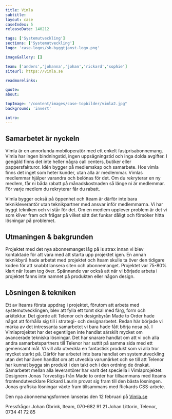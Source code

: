 ```yaml
---
title: Vimla
subtitle:
layout: case
caseIndex: 5
releaseDate: 140212

tags: ['Systemutveckling']
sections: ['Systemutveckling']
logo: 'case-logos/sb-byggtjanst-logo.png'

imageGallery: []

team: ['anders','johanna','johan','rickard','sophie']
siteurl: https://vimla.se

readmorelinks:

quote:
about:

topImage: "/content/images/case-topbilder/vimla2.jpg"
background: 'invert'

intro:
---
```


## Samarbetet är nyckeln
Vimla är en annorlunda mobiloperatör med ett enkelt fastprisabonnemang. Vimla har ingen bindningstid, ingen uppsägningstid och inga dolda avgifter. I gengäld finns det inte heller några call centers, butiker eller pappersfakturor. Idén bygger på medlemskap och samarbete. Hos vimla finns det inget som heter kunder, utan alla är medlemmar. Vimlas medlemmar hjälper varandra och belönas för det. Om du rekryterar en ny medlem, får ni båda rabatt på månadskostnaden så länge ni är medlemmar. För varje medlem du rekryterar får du rabatt.

Vimla bygger också på öppenhet och Iteam är därför inte bara teknikleverantör utan teknikpartner med ansvar inför medlemmarna. Vi har byggt tekniken och vi står för det. Om en medlem upplever problem är det vi som kliver fram och frågar på vilket sätt det funkar dåligt och försöker hitta lösningar på problemet. 

## Utmaningen & bakgrunden
Projektet med det nya abonnemanget låg på is strax innan vi blev kontaktade för att vara med att starta upp projektet igen. En annan teknikbyrå hade arbetat med projektet och Iteam skulle ta över den tidigare koden för att snabbt lansera siten och abonnemanget. Projektet var 75-80% klart när Iteam tog över. Spännande var också att när vi började arbeta i projektet fanns inte namnet på produkten eller någon design. 

## Lösningen & tekniken
Ett av Iteams första uppdrag i projektet, förutom att arbeta med systemutvecklingen, blev att fylla ett tomt skal med färg, form och arkitektur. Det gjorde att Telenor och designbyrån Made to Order hade något att förhålla sig till i strategi- och designarbetet. Redan här började vi märka av det intressanta samarbetet vi bara hade fått börja nosa på.
I Vimlaprojektet har det egentligen inte handlat särskilt mycket om avancerade tekniska lösningar. Det har snarare handlat om att vi och alla andra samarbetspartners till Telenor har suttit på samma sida med ett gemensamt mål. Vi vill alla utveckla en fantastisk produkt som vi alla tror mycket starkt på. Därför har arbetet inte bara handlat om systemutveckling utan det har även handlat om att utveckla varumärket och se till att Telenor har kunnat bygga sin produkt i den takt och i den ordning de önskat.
Samarbetet mellan alla leverantörer har varit det speciella i Vimlaprojektet. Designern Jonas Torvestigs från Made to order har tillsammans med Iteams frontendutvecklare Rickard Laurin provat sig fram till den bästa lösningen. Jonas grafiska lösningar växte fram tillsammans med Rickards CSS-arbete.

Den nya abonnemangsformen lanseras den 12 februari på [Vimla.se](www.vimla.se)

Pressfrågor
Johan Öbrink, Iteam, 070-682 91 21
Johan Littorin, Telenor, 0734 41 72 85